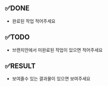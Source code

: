 ## :white_check_mark:DONE
 - 완료된 작업 적어주세요

## :white_check_mark:TODO
 - 브랜치안에서 미완료된 작업이 있으면 적어주세요

## :white_check_mark:RESULT
 - 보여줄수 있는 결과물이 있으면 보여주세요

 
